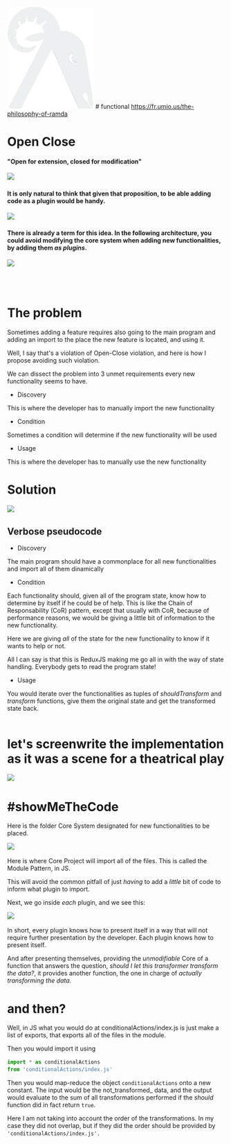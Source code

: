 ![img](./image.png) # functional https://fr.umio.us/the-philosophy-of-ramda

# Open Close
#### "Open for extension, closed for modification"

![](https://i.imgur.com/tpE9rSE.png)
#### It is only natural to think that given that proposition, to be able adding code as a plugin would be handy.
![](https://i.imgflip.com/2gbykl.jpg)
#### There is already a term for this idea. In the following architecture, you could avoid modifying the core  system when adding new functionalities, by adding them _as plugins_.
![](https://i.imgur.com/6GyouoS.png)


<br/>
<br/>

# The problem
Sometimes adding a feature requires also going to the main program and adding an import to the place the new feature is located, and using it.

Well, I say that's a violation of Open-Close violation, and here is how I propose avoiding such violation.

We can dissect the problem into 3 unmet requirements every new functionality seems to have.

- Discovery

This is where the developer has to manually import the new functionality
- Condition

Sometimes a condition will determine if the new functionality will be used
- Usage

This is where the developer has to manually use the new functionality

# Solution
![](https://i.imgur.com/AxiiVXs.png)

## Verbose pseudocode
- Discovery

The main program should have a commonplace for all new functionalities and import all of them dinamically
- Condition

Each functionality should, given all of the program state, know how to determine by itself if he could be of help.
This is like the Chain of Responsability (CoR) pattern, except that usually with CoR, because of performance reasons, we would be giving a little bit of information to the new functionality.

Here we are giving _all_ of the state for the new functionality to know if it wants to help or not.

All I can say is that this is ReduxJS making me go all in with the way of state handling. Everybody gets to read the program state!
- Usage

You would iterate over the functionalities as tuples of _shouldTransform_ and _transform_ functions, give them the original state and get the transformed state back.
<br/>
<br/>


# let's screenwrite the implementation as it was a scene for a theatrical play
![](https://i.imgur.com/m9NdWzP.png)
# #showMeTheCode
Here is the folder Core System designated for new functionalities to be placed.

![](https://i.imgur.com/4oWtwnH.png)

Here is where Core Project will import all of the files. This is called the Module Pattern, in JS.

This will avoid the common pitfall of just _having_ to add a _little_ bit of code to inform what plugin to import.

Next, we go inside _each_ plugin, and we see this:

![](https://i.imgur.com/jczueAa.png)

In short, every plugin knows how to present itself in a way that will not require further presentation by the developer. Each plugin knows how to present itself.

And after presenting themselves, providing the _unmodifiable_ Core of a function that answers the question, _should I let this transformer transform the data?_, it provides another function, the one in charge of _actually transforming the data._

# and then?
Well, in JS what you would do at conditionalActions/index.js is just make a list of exports, that exports all of the files in the module.

Then you would import it using
```js
import * as conditionalActions
from 'conditionalActions/index.js'
```

Then you would map-reduce the object `conditionalActions` onto a new constant. The input would be the not_transformed_ data, and the output would evaluate to the sum of all transformations performed if the _should_ function did in fact return `true`.

Here I am not taking into account the order of the transformations. In my case they did not overlap, but if they did the order should be provided by `'conditionalActions/index.js'.`

